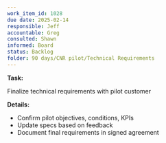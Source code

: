 ```yaml
---
work_item_id: 1028
due date: 2025-02-14
responsible: Jeff
accountable: Greg
consulted: Shawn
informed: Board
status: Backlog
folder: 90 days/CNR pilot/Technical Requirements
---
```


**Task:**

Finalize technical requirements with pilot customer

**Details:**

- Confirm pilot objectives, conditions, KPIs
- Update specs based on feedback
- Document final requirements in signed agreement
